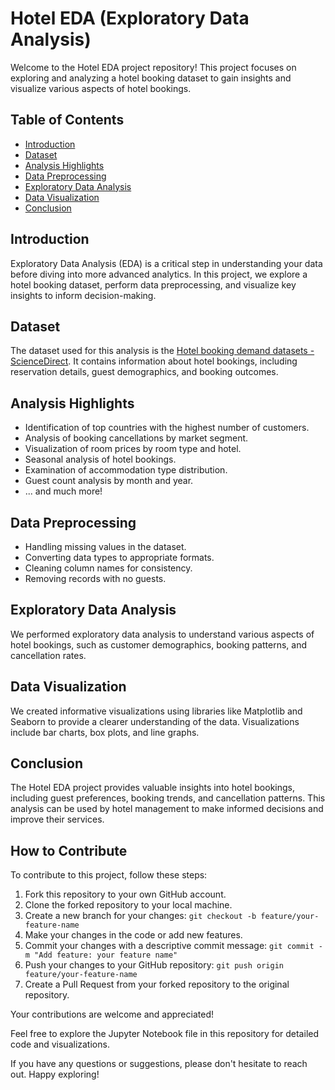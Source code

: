 
# Hotel EDA (Exploratory Data Analysis)

Welcome to the Hotel EDA project repository! This project focuses on exploring and analyzing a hotel booking dataset to gain insights and visualize various aspects of hotel bookings.

## Table of Contents
- [Introduction](#introduction)
- [Dataset](#dataset)
- [Analysis Highlights](#analysis-highlights)
- [Data Preprocessing](#data-preprocessing)
- [Exploratory Data Analysis](#exploratory-data-analysis)
- [Data Visualization](#data-visualization)
- [Conclusion](#conclusion)

## Introduction
Exploratory Data Analysis (EDA) is a critical step in understanding your data before diving into more advanced analytics. In this project, we explore a hotel booking dataset, perform data preprocessing, and visualize key insights to inform decision-making.


## Dataset
The dataset used for this analysis is the [Hotel booking demand datasets - ScienceDirect](https://www.sciencedirect.com/science/article/pii/S2352340918315191). It contains information about hotel bookings, including reservation details, guest demographics, and booking outcomes.


## Analysis Highlights
- Identification of top countries with the highest number of customers.
- Analysis of booking cancellations by market segment.
- Visualization of room prices by room type and hotel.
- Seasonal analysis of hotel bookings.
- Examination of accommodation type distribution.
- Guest count analysis by month and year.
- ... and much more!

## Data Preprocessing
- Handling missing values in the dataset.
- Converting data types to appropriate formats.
- Cleaning column names for consistency.
- Removing records with no guests.

## Exploratory Data Analysis
We performed exploratory data analysis to understand various aspects of hotel bookings, such as customer demographics, booking patterns, and cancellation rates.

## Data Visualization
We created informative visualizations using libraries like Matplotlib and Seaborn to provide a clearer understanding of the data. Visualizations include bar charts, box plots, and line graphs.

## Conclusion
The Hotel EDA project provides valuable insights into hotel bookings, including guest preferences, booking trends, and cancellation patterns. This analysis can be used by hotel management to make informed decisions and improve their services.



## How to Contribute
To contribute to this project, follow these steps:
1. Fork this repository to your own GitHub account.
2. Clone the forked repository to your local machine.
3. Create a new branch for your changes: `git checkout -b feature/your-feature-name`
4. Make your changes in the code or add new features.
5. Commit your changes with a descriptive commit message: `git commit -m "Add feature: your feature name"`
6. Push your changes to your GitHub repository: `git push origin feature/your-feature-name`
7. Create a Pull Request from your forked repository to the original repository.

Your contributions are welcome and appreciated!

Feel free to explore the Jupyter Notebook file in this repository for detailed code and visualizations.

If you have any questions or suggestions, please don't hesitate to reach out. Happy exploring!

